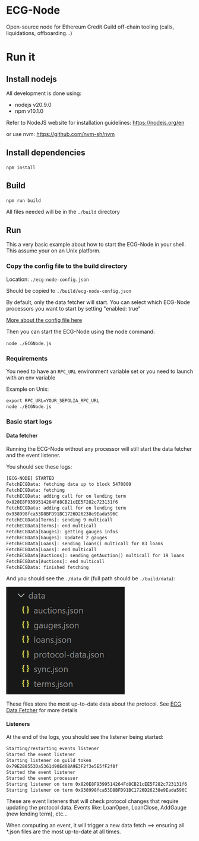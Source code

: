 # ECG-Node

Open-source node for Ethereum Credit Guild off-chain tooling (calls, liquidations, offboarding...) 

# Run it

## Install nodejs

All development is done using:
- nodejs v20.9.0
- npm v10.1.0

Refer to NodeJS website for installation guidelines: https://nodejs.org/en

or use nvm: https://github.com/nvm-sh/nvm

## Install dependencies

`npm install`

## Build

`npm run build`

All files needed will be in the `./build` directory

## Run

This a very basic example about how to start the ECG-Node in your shell. 
This assume your on an Unix platform.

### Copy the config file to the build directory

Location:
`./ecg-node-config.json`

Should be copied to `./build/ecg-node-config.json`

By default, only the data fetcher will start. You can select which ECG-Node processors you want to start by setting "enabled: true"

[More about the config file here](./docs/config-file.md)

Then you can start the ECG-Node using the node command:

`node ./ECGNode.js`

### Requirements

You need to have an `RPC_URL` environment variable set or you need to launch with an env variable

Example on Unix:

```
export RPC_URL=YOUR_SEPOLIA_RPC_URL
node ./ECGNode.js
```

### Basic start logs

#### Data fetcher

Running the ECG-Node without any processor will still start the data fetcher and the event listener.

You should see these logs:

```
[ECG-NODE] STARTED
FetchECGData: fetching data up to block 5470009
FetchECGData: fetching
FetchECGData: adding call for on lending term 0x820E8F9399514264Fd8CB21cEE5F282c723131f6
FetchECGData: adding call for on lending term 0x938998fca53D8BFD91BC1726D26238e9Eada596C
FetchECGData[Terms]: sending 9 multicall
FetchECGData[Terms]: end multicall
FetchECGData[Gauges]: getting gauges infos
FetchECGData[Gauges]: Updated 2 gauges
FetchECGData[Loans]: sending loans() multicall for 83 loans
FetchECGData[Loans]: end multicall
FetchECGData[Auctions]: sending getAuction() multicall for 19 loans
FetchECGData[Auctions]: end multicall
FetchECGData: finished fetching

```

And you should see the `./data` dir (full path should be `./build/data`):

![data files](./docs/images/data-files.png)

These files store the most up-to-date data about the protocol. See [ECG Data Fetcher](./docs/datafetcher/ecg-data-fetcher.md) for more details

#### Listeners
At the end of the logs, you should see the listener being started:

```
Starting/restarting events listener
Started the event listener
Starting listener on guild token 0x79E2B8553Da5361d90Ed08A9E3F2f3e5E5fF2f8f
Started the event listener
Started the event processor
Starting listener on term 0x820E8F9399514264Fd8CB21cEE5F282c723131f6
Starting listener on term 0x938998fca53D8BFD91BC1726D26238e9Eada596C
```

These are event listeners that will check protocol changes that require updating the protocol data. Events like: LoanOpen, LoanClose, AddGauge (new lending term), etc...

When computing an event, it will trigger a new data fetch ==> ensuring all *.json files are the most up-to-date at all times.